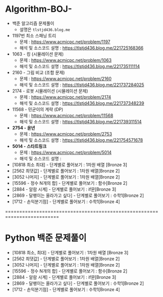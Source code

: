 # Algorithm-BOJ-
- 백준 알고리즘 문제풀이
  <br/>
  - 설명은 ```tlstjd436.blog.me```
- 1197번 최소 스패닝 트리
  - 문제 : https://www.acmicpc.net/problem/1197
  - 해석 및 소스코드 설명 : https://tlstjd436.blog.me/221725168366
- 1063 - 킹 (시뮬레이션 문제)
  - 문제 : https://www.acmicpc.net/problem/1063
  - 해석 및 소스코드 설명 : https://tlstjd436.blog.me/221735111114
- 2160 - 그림 비교 (조합 문제)
  - 문제 : https://www.acmicpc.net/problem/2160
  - 해석 및 소스코드 설명 : https://tlstjd436.blog.me/221737284025
- 2174 - 로봇 시뮬레이션 (시뮬레이션 문제)
  - 문제 : https://www.acmicpc.net/problem/2174
  - 해석 및 소스코드 설명 : https://tlstjd436.blog.me/221737348239
- 11568 - 민균이의 계략 (DP)
  - 문제 : https://www.acmicpc.net/problem/11568
  - 해석 및 소스코드 설명 : https://tlstjd436.blog.me/221739311514
- <b>2754 - 윤년</b>
  - 문제 : https://www.acmicpc.net/problem/2753
  - 해석 및 소스코드 설명 : https://tlstjd436.blog.me/221754571678
- <b>5014 - 스타트링크</b>
  - 문제 : https://www.acmicpc.net/problem/5014
  - 해석 및 소스코드 설명 : 
- [10818 최소 최대] - 단계별로 풀어보기 : 1차원 배열 [Bronze 3]
- [2562 최댓값] - 단계별로 풀어보기 : 1차원 배열[Bronze 2]
- [3052 나머지] - 단계별로 풀어보기 : 1차원 배열[Bronze 2]
- [15596 - 정수 N개의 합] - 단계별로 풀어보기 : 함수[Bronze 2]
- [2884 - 알람 시계] - 단계별로 풀어보기 : if문[Bronze 3]
- [2869 - 달팽이는 올라가고 싶다] - 단계별로 풀어보기 : 수학1[Bronze 2]
- [1712 - 손익분기점] - 단계별로 풀어보기 : 수학1[Bronze 4]



=========================================================================



# Python 백준 문제풀이

- [10818 최소, 최대] - 단계별로 풀어보기 : 1차원 배열 [Bronze 3]
- [2562 최댓값] - 단계별로 풀어보기 : 1차원 배열[Bronze 2]
- [3052 나머지] - 단계별로 풀어보기 : 1차원 배열[Bronze 2]
- [15596 - 정수 N개의 합] - 단계별로 풀어보기 : 함수[Bronze 2]
- [2884 - 알람 시계] - 단계별로 풀어보기 : if문[Bronze 3]
- [2869 - 달팽이는 올라가고 싶다] - 단계별로 풀어보기 : 수학1[Bronze 2]
- [1712 - 손익분기점] - 단계별로 풀어보기 : 수학1[Bronze 4]

